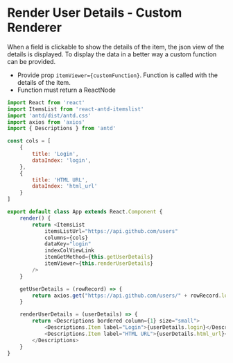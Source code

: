 # Render User Details - Custom Renderer

When a field is clickable to show the details of the item, the json view of the details is displayed. To display the data in a better way a custom function can be provided.

* Provide prop `itemViewer={customFunction}`. Function is called with the details of the item.
* Function must return a ReactNode

```js
import React from 'react'
import ItemsList from 'react-antd-itemslist'
import 'antd/dist/antd.css'
import axios from 'axios'
import { Descriptions } from 'antd'

const cols = [
    {
        title: 'Login',
        dataIndex: 'login',
    },
    {
        title: 'HTML URL',
        dataIndex: 'html_url'
    }
]

export default class App extends React.Component {
    render() {
        return <ItemsList
            itemsListUrl="https://api.github.com/users"
            columns={cols}
            dataKey="login"
            indexColViewLink
            itemGetMethod={this.getUserDetails}
            itemViewer={this.renderUserDetails}
        />
    }

    getUserDetails = (rowRecord) => {
        return axios.get("https://api.github.com/users/" + rowRecord.login)
    }

    renderUserDetails = (userDetails) => {
        return <Descriptions bordered column={1} size="small">
            <Descriptions.Item label="Login">{userDetails.login}</Descriptions.Item>
            <Descriptions.Item label="HTML URL">{userDetails.html_url}</Descriptions.Item>
        </Descriptions>
    }
}
```